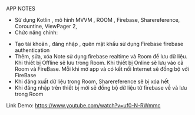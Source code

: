 APP NOTES
 - Sử dụng Kotlin , mô hình MVVM , ROOM , Firebase, Sharereference, Corountine, ViewPager 2, 
 - Chức năng chính:
 + Tạo tài khoản , đăng nhập , quên mật khẩu sử dụng Firebase firebase authentication
 + Thêm, sửa, xóa Note sử dụng firebase realtime và Room để lưu dữ liệu. Khi thiết bị Offline sẽ lưu trong Room. Khi thiết bị Online sẽ lưu vào cả Room và FireBase. Mỗi khi mở app và có kết nối Internet sẽ đồng bộ với FireBase
 + Khi đăng xuất dữ liệu trong Room, Sharereference sẽ bị xóa hết 
 + Khi đăng nhập trên thiết bị mới sẽ đồng bộ dữ liệu từ firebase về và lưu trong Room

Link Demo: https://www.youtube.com/watch?v=uf0-N-RWmmc




